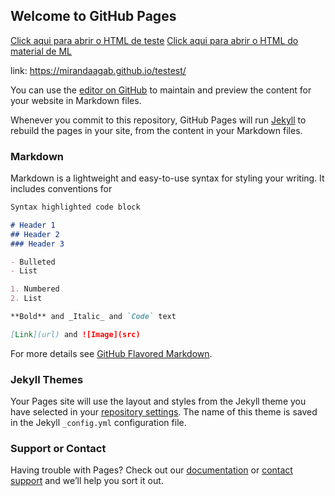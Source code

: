 ## Welcome to GitHub Pages

[Click aqui para abrir o HTML de teste](https://mirandaagab.github.io/testest/Arvores-de-Decisao-no-R.html)
[Click aqui para abrir o HTML do material de ML](https://mirandaagab.github.io/testest/Aprendizado_de_Máquina_R.html)

link: https://mirandaagab.github.io/testest/

You can use the [editor on GitHub](https://github.com/MirandaAGab/testest/edit/master/README.md) to maintain and preview the content for your website in Markdown files.

Whenever you commit to this repository, GitHub Pages will run [Jekyll](https://jekyllrb.com/) to rebuild the pages in your site, from the content in your Markdown files.

### Markdown

Markdown is a lightweight and easy-to-use syntax for styling your writing. It includes conventions for

```markdown
Syntax highlighted code block

# Header 1
## Header 2
### Header 3

- Bulleted
- List

1. Numbered
2. List

**Bold** and _Italic_ and `Code` text

[Link](url) and ![Image](src)
```

For more details see [GitHub Flavored Markdown](https://guides.github.com/features/mastering-markdown/).

### Jekyll Themes

Your Pages site will use the layout and styles from the Jekyll theme you have selected in your [repository settings](https://github.com/MirandaAGab/testest/settings). The name of this theme is saved in the Jekyll `_config.yml` configuration file.

### Support or Contact

Having trouble with Pages? Check out our [documentation](https://help.github.com/categories/github-pages-basics/) or [contact support](https://github.com/contact) and we’ll help you sort it out.
